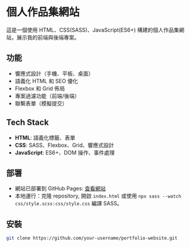 # 個人作品集網站

這是一個使用 HTML、CSS(SASS)、JavaScript(ES6+) 構建的個人作品集網站，展示我的前端與後端專案。

## 功能
- 響應式設計（手機、平板、桌面）
- 語義化 HTML 和 SEO 優化
- Flexbox 和 Grid 佈局
- 專案過濾功能（前端/後端）
- 聯繫表單（模擬提交）

## Tech Stack
- **HTML**: 語義化標籤、表單
- **CSS**: SASS、Flexbox、Grid、響應式設計
- **JavaScript**: ES6+、DOM 操作、事件處理

## 部署
- 網站已部署到 GitHub Pages: [查看網站](https://your-username.github.io/portfolio-website)
- 本地運行：克隆 repository, 開啟 `index.html` 或使用 `npx sass --watch css/style.scss:css/style.css` 編譯 SASS。

## 安裝
   ```bash
   git clone https://github.com/your-username/portfolio-website.git